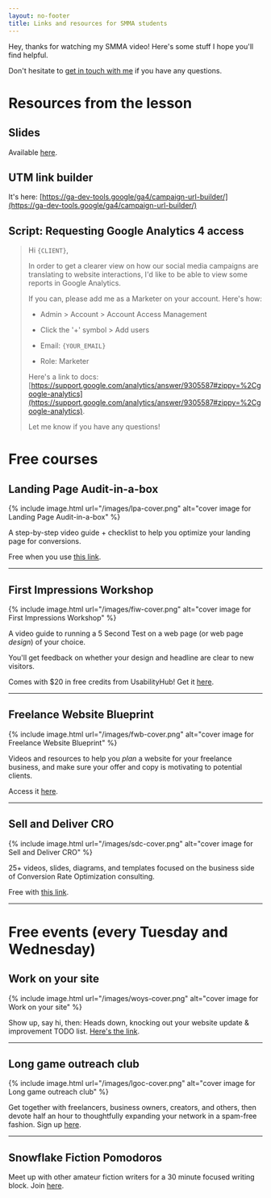 ```yaml
---
layout: no-footer
title: Links and resources for SMMA students
---
```


Hey, thanks for watching my SMMA video! Here's some stuff I hope you'll find helpful.

Don't hesitate to [get in touch with me](/contact) if you have any questions.

# Resources from the lesson

## Slides

Available [here](https://docs.google.com/presentation/d/14-Rr4CLR1rI3DQ-3_tFwDiiG6B6HHHGBBJJi80PTPFE/edit?usp=sharing).

## UTM link builder

It's here: [https://ga-dev-tools.google/ga4/campaign-url-builder/](https://ga-dev-tools.google/ga4/campaign-url-builder/)

## Script: Requesting Google Analytics 4 access

> Hi `{CLIENT}`,
>
> In order to get a clearer view on how our social media campaigns are translating to website interactions, I'd like to be able to view some reports in Google Analytics.
>
> If you can, please add me as a Marketer on your account. Here's how:
>
> - Admin > Account > Account Access Management
>
> - Click the '+' symbol > Add users
>
> - Email: `{YOUR_EMAIL}`
>
> - Role: Marketer
>
> Here's a link to docs: [https://support.google.com/analytics/answer/9305587#zippy=%2Cgoogle-analytics](https://support.google.com/analytics/answer/9305587#zippy=%2Cgoogle-analytics).
> 
> Let me know if you have any questions!

# Free courses

## Landing Page Audit-in-a-box

{% include image.html url="/images/lpa-cover.png" alt="cover image for Landing Page Audit-in-a-box" %}

A step-by-step video guide + checklist to help you optimize your landing page for conversions.

Free when you use [this link](https://briandavidhall.gumroad.com/l/lp-audit/FREEEE).

---

## First Impressions Workshop

{% include image.html url="/images/fiw-cover.png" alt="cover image for First Impressions Workshop" %}

A video guide to running a 5 Second Test on a web page (or web page _design_) of your choice. 

You'll get feedback on whether your design and headline are clear to new visitors.

Comes with $20 in free credits from UsabilityHub! Get it [here](https://gum.co/first-impressions-workshop).

---

## Freelance Website Blueprint

{% include image.html url="/images/fwb-cover.png" alt="cover image for Freelance Website Blueprint" %}

Videos and resources to help you _plan_ a website for your freelance business, and make sure your offer and copy is motivating to potential clients.

Access it [here](https://gum.co/freelance-website-blueprint).

---

## Sell and Deliver CRO

{% include image.html url="/images/sdc-cover.png" alt="cover image for Sell and Deliver CRO" %}

25+ videos, slides, diagrams, and templates focused on the business side of Conversion Rate Optimization consulting.

Free with [this link](https://briandavidhall.gumroad.com/l/sell-and-deliver-cro/free).

---

# Free events (every Tuesday and Wednesday)

## Work on your site

{% include image.html url="/images/woys-cover.png" alt="cover image for Work on your site" %}

Show up, say hi, then: Heads down, knocking out your website update & improvement TODO list. [Here's the link](https://lu.ma/work-on-your-site).

---

## Long game outreach club

{% include image.html url="/images/lgoc-cover.png" alt="cover image for Long game outreach club" %}

Get together with freelancers, business owners, creators, and others, then devote half an hour to thoughtfully expanding your network in a spam-free fashion. Sign up [here](https://lu.ma/long-game).

---

## Snowflake Fiction Pomodoros

Meet up with other amateur fiction writers for a 30 minute focused writing block. Join [here](https://lu.ma/fiction-pomodoros).

